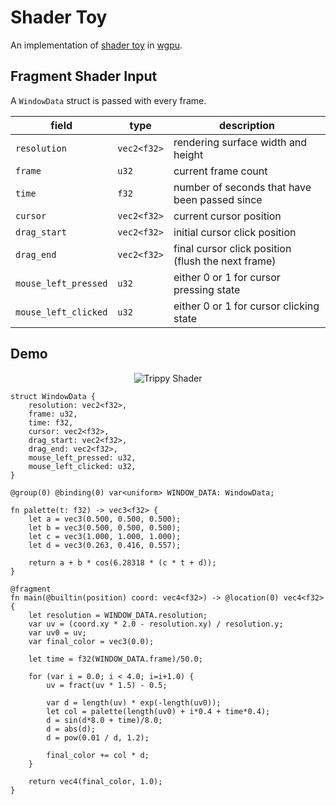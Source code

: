 # Shader Toy

An implementation of [shader toy][st] in [wgpu][].

[st]: <https://www.shadertoy.com/>
[wgpu]: <https://wgpu.rs/>

## Fragment Shader Input

A `WindowData` struct is passed with every frame.

| field                | type        | description                                        |
|----------------------|-------------|----------------------------------------------------|
| `resolution`         | `vec2<f32>` | rendering surface width and height                 |
| `frame`              | `u32`       | current frame count                                |
| `time`               | `f32`       | number of seconds that have been passed since      |
| `cursor`             | `vec2<f32>` | current cursor position                            |
| `drag_start`         | `vec2<f32>` | initial cursor click position                      |
| `drag_end`           | `vec2<f32>` | final cursor click position (flush the next frame) |
| `mouse_left_pressed` | `u32`       | either 0 or 1 for cursor pressing state            |
| `mouse_left_clicked` | `u32`       | either 0 or 1 for cursor clicking state            |

## Demo

<p align="center">
	<img src="./assets/trippy.gif" alt="Trippy Shader"/>
</p>

```wgsl
struct WindowData {
	resolution: vec2<f32>,
	frame: u32,
	time: f32,
	cursor: vec2<f32>,
	drag_start: vec2<f32>,
	drag_end: vec2<f32>,
	mouse_left_pressed: u32,
	mouse_left_clicked: u32,
}

@group(0) @binding(0) var<uniform> WINDOW_DATA: WindowData;

fn palette(t: f32) -> vec3<f32> {
	let a = vec3(0.500, 0.500, 0.500);
	let b = vec3(0.500, 0.500, 0.500);
	let c = vec3(1.000, 1.000, 1.000);
	let d = vec3(0.263, 0.416, 0.557);

	return a + b * cos(6.28318 * (c * t + d));
}

@fragment
fn main(@builtin(position) coord: vec4<f32>) -> @location(0) vec4<f32> {
	let resolution = WINDOW_DATA.resolution;
	var uv = (coord.xy * 2.0 - resolution.xy) / resolution.y;
	var uv0 = uv;
	var final_color = vec3(0.0);

	let time = f32(WINDOW_DATA.frame)/50.0;

	for (var i = 0.0; i < 4.0; i=i+1.0) {
		uv = fract(uv * 1.5) - 0.5;

		var d = length(uv) * exp(-length(uv0));
		let col = palette(length(uv0) + i*0.4 + time*0.4);
		d = sin(d*8.0 + time)/8.0;
		d = abs(d);
		d = pow(0.01 / d, 1.2);

		final_color += col * d;
	}

	return vec4(final_color, 1.0);
}
```
